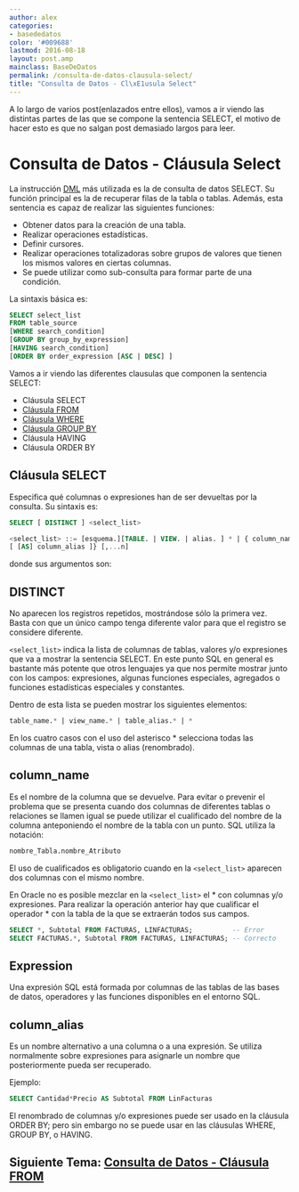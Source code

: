 ```yaml
---
author: alex
categories:
- basededatos
color: '#009688'
lastmod: 2016-08-18
layout: post.amp
mainclass: BaseDeDatos
permalink: /consulta-de-datos-clausula-select/
title: "Consulta de Datos - Cl\xE1usula Select"
---
```


A lo largo de varios post(enlazados entre ellos), vamos a ir viendo las distintas partes de las que se compone la sentencia SELECT, el motivo de hacer esto es que no salgan post demasiado largos para leer.



# Consulta de Datos - Cláusula Select

La instrucción [DML][1] más utilizada es la de consulta de datos SELECT. Su función
principal es la de recuperar filas de la tabla o tablas. Además, esta sentencia es capaz de realizar las siguientes funciones:

<!--more--><!--ad-->

* Obtener datos para la creación de una tabla.
* Realizar operaciones estadísticas.
* Definir cursores.
* Realizar operaciones totalizadoras sobre grupos de valores que tienen los mismos valores en ciertas columnas.
* Se puede utilizar como sub-consulta para formar parte de una condición.

La sintaxis básica es:

```sql
SELECT select_list
FROM table_source
[WHERE search_condition]
[GROUP BY group_by_expression]
[HAVING search_condition]
[ORDER BY order_expression [ASC | DESC] ]
```

Vamos a ir viendo las diferentes clausulas que componen la sentencia SELECT:

* Cláusula SELECT
* [Cláusula FROM][2]
* [Cláusula WHERE][3]
* [Cláusula GROUP BY][4]
* Cláusula HAVING
* Cláusula ORDER BY



## Cláusula SELECT

Especifica qué columnas o expresiones han de ser devueltas por la consulta. Su sintaxis es:

```sql
SELECT [ DISTINCT ] <select_list>

<select_list> ::= [esquema.][TABLE. | VIEW. | alias. ] * | { column_name | expression }
[ [AS] column_alias ]} [,...n]
```

donde sus argumentos son:

## DISTINCT

No aparecen los registros repetidos, mostrándose sólo la primera vez. Basta con que un único campo tenga diferente valor para que el registro se considere diferente.

`<select_list>` indica la lista de columnas de tablas, valores y/o expresiones que va a mostrar la sentencia SELECT. En este punto SQL en general es bastante más potente que otros lenguajes ya que nos permite mostrar junto con los campos: expresiones, algunas funciones especiales, agregados o funciones estadísticas especiales y constantes.

Dentro de esta lista se pueden mostrar los siguientes elementos:

```sql
table_name.* | view_name.* | table_alias.* | *
```

En los cuatro casos con el uso del asterisco * selecciona todas las columnas de una tabla, vista o alias (renombrado).

## column_name

Es el nombre de la columna que se devuelve. Para evitar o prevenir el problema que se presenta cuando dos columnas de diferentes tablas o relaciones se llamen igual se puede utilizar el cualificado del nombre de la columna anteponiendo el nombre de la tabla con un punto. SQL utiliza la notación:

```sql
nombre_Tabla.nombre_Atributo
```

El uso de cualificados es obligatorio cuando en la `<select_list>` aparecen dos columnas con el mismo nombre.

En Oracle no es posible mezclar en la `<select_list>` el * con columnas y/o expresiones.  Para realizar la operación anterior hay que cualificar el operador * con la tabla de la que se extraerán todos sus campos.

```sql
SELECT *, Subtotal FROM FACTURAS, LINFACTURAS;          -- Error
SELECT FACTURAS.*, Subtotal FROM FACTURAS, LINFACTURAS; -- Correcto
```

## Expression

Una expresión SQL está formada por columnas de las tablas de las bases de datos, operadores y las funciones disponibles en el entorno SQL.

## column_alias

Es un nombre alternativo a una columna o a una expresión. Se utiliza normalmente sobre expresiones para asignarle un nombre que posteriormente pueda ser recuperado.

Ejemplo:

```sql
SELECT Cantidad*Precio AS Subtotal FROM LinFacturas
```

El renombrado de columnas y/o expresiones puede ser usado en la cláusula ORDER BY; pero sin embargo no se puede usar en las cláusulas WHERE, GROUP BY, o HAVING.


## Siguiente Tema: [Consulta de Datos - Cláusula FROM][2]

 [1]: https://elbauldelprogramador.com/lenguaje-manipulacion-de-datos-dml/
 [2]: https://elbauldelprogramador.com/consulta-de-datos-clausula-from/
 [3]: https://elbauldelprogramador.com/consulta-de-datos-clausula-where/
 [4]: https://elbauldelprogramador.com/consulta-de-datos-clausula-group-by/
